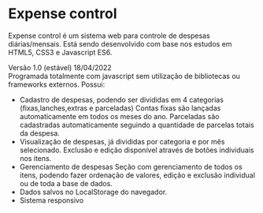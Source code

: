 # Expense control
Expense control é um sistema web para controle de despesas diárias/mensais.
Está sendo desenvolvido com base nos estudos em HTML5, CSS3 e Javascript ES6.

Versão 1.0 (estável) 18/04/2022<br>
Programada totalmente com javascript sem utilização de bibliotecas ou frameworks externos.
Possui:
- Cadastro de despesas, podendo ser divididas em 4 categorias (fixas,lanches,extras e parceladas)
Contas fixas são lançadas automaticamente em todos os meses do ano.
Parceladas são cadastradas automaticamente seguindo a quantidade de parcelas totais da despesa.
- Visualização de despesas, já divididas por categoria e por mês selecionado.
Exclusão e edição disponível através de botões individuais nos itens.
- Gerenciamento de despesas
Seção com gerenciamento de todos os itens, podendo fazer ordenação de valores, edição e exclusão individual ou de toda a base de dados.
- Dados salvos no LocalStorage do navegador.
- Sistema responsivo
